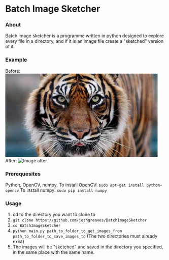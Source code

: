 # Batch Image Sketcher
### About
Batch image sketcher is a programme written in python designed to explore every file in a directory, and if it is an image file create a "sketched" version of it.

### Example
Before:
![Image before](https://github.com/joshgreaves/BatchImageSketcher/blob/master/images/Before3.jpg?raw=true)
After:
![Image after](https://github.com/joshgreaves/BatchPhotoSketcher/blob/master/images/after3.png?raw=true)

### Prerequesites
Python, OpenCV, numpy.
To install OpenCV: `sudo apt-get install python-opencv`
To install numpy: `sudo pip install numpy`

### Usage
1. cd to the directory you want to clone to
2. `git clone https://github.com/joshgreaves/BatchImageSketcher`
3. `cd BatchImageSketcher`
4. `python main.py path_to_folder_to_get_images_from path_to_folder_to_save_images_to` (The two directories must already exist)
5. The images will be "sketched" and saved in the directory you specified, in the same place with the same name.
